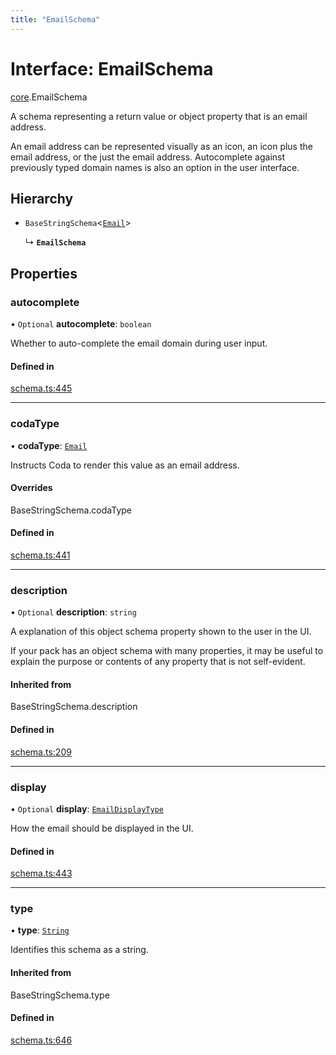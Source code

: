 ```yaml
---
title: "EmailSchema"
---
```

# Interface: EmailSchema

[core](../modules/core.md).EmailSchema

A schema representing a return value or object property that is an email address.

An email address can be represented visually as an icon, an icon plus the email address, or
the just the email address.  Autocomplete against previously typed domain names is
also an option in the user interface.

## Hierarchy

- `BaseStringSchema`<[`Email`](../enums/core.ValueHintType.md#email)\>

  ↳ **`EmailSchema`**

## Properties

### autocomplete

• `Optional` **autocomplete**: `boolean`

Whether to auto-complete the email domain during user input.

#### Defined in

[schema.ts:445](https://github.com/coda/packs-sdk/blob/main/schema.ts#L445)

___

### codaType

• **codaType**: [`Email`](../enums/core.ValueHintType.md#email)

Instructs Coda to render this value as an email address.

#### Overrides

BaseStringSchema.codaType

#### Defined in

[schema.ts:441](https://github.com/coda/packs-sdk/blob/main/schema.ts#L441)

___

### description

• `Optional` **description**: `string`

A explanation of this object schema property shown to the user in the UI.

If your pack has an object schema with many properties, it may be useful to
explain the purpose or contents of any property that is not self-evident.

#### Inherited from

BaseStringSchema.description

#### Defined in

[schema.ts:209](https://github.com/coda/packs-sdk/blob/main/schema.ts#L209)

___

### display

• `Optional` **display**: [`EmailDisplayType`](../enums/core.EmailDisplayType.md)

How the email should be displayed in the UI.

#### Defined in

[schema.ts:443](https://github.com/coda/packs-sdk/blob/main/schema.ts#L443)

___

### type

• **type**: [`String`](../enums/core.ValueType.md#string)

Identifies this schema as a string.

#### Inherited from

BaseStringSchema.type

#### Defined in

[schema.ts:646](https://github.com/coda/packs-sdk/blob/main/schema.ts#L646)
